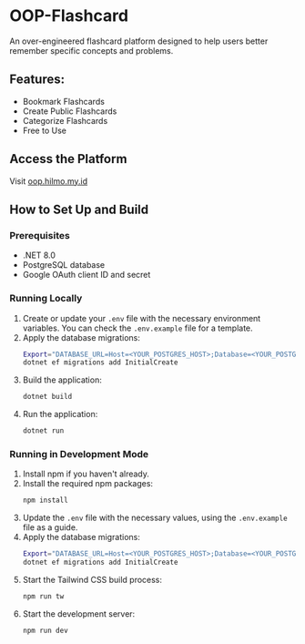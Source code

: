 
# OOP-Flashcard

An over-engineered flashcard platform designed to help users better remember specific concepts and problems.

## Features:
- Bookmark Flashcards
- Create Public Flashcards
- Categorize Flashcards
- Free to Use

## Access the Platform
Visit [oop.hilmo.my.id](oop.hilmo.my.id)

## How to Set Up and Build

### Prerequisites
- .NET 8.0
- PostgreSQL database
- Google OAuth client ID and secret

### Running Locally
1. Create or update your `.env` file with the necessary environment variables. You can check the `.env.example` file for a template.
2. Apply the database migrations:
    ```bash
    Export="DATABASE_URL=Host=<YOUR_POSTGRES_HOST>;Database=<YOUR_POSTGRES_DB_NAME>;Username=<YOUR_POSTGRES_USER>;Password=<YOUR_POSTGRES_PASSWORD>"
    dotnet ef migrations add InitialCreate
    ```
3. Build the application:
    ```bash
    dotnet build
    ```
4. Run the application:
    ```bash
    dotnet run
    ```

### Running in Development Mode
1. Install npm if you haven't already.
2. Install the required npm packages:
    ```bash
    npm install
    ```
3. Update the `.env` file with the necessary values, using the `.env.example` file as a guide.
4. Apply the database migrations:
    ```bash
    Export="DATABASE_URL=Host=<YOUR_POSTGRES_HOST>;Database=<YOUR_POSTGRES_DB_NAME>;Username=<YOUR_POSTGRES_USER>;Password=<YOUR_POSTGRES_PASSWORD>"
    dotnet ef migrations add InitialCreate
    ```
5. Start the Tailwind CSS build process:
    ```bash
    npm run tw
    ```
6. Start the development server:
    ```bash
    npm run dev
    ```

